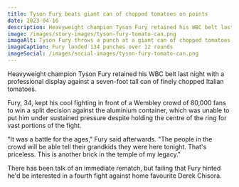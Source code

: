 ```yaml
---
title: Tyson Fury beats giant can of chopped tomatoes on points
date: 2023-04-16
description: Heavyweight champion Tyson Fury retained his WBC belt last night with a professional display against a seven-foot tall can of finely chopped Italian tomatoes.
image: /images/story-images/tyson-fury-tomato-can.png
imageAlt: Tyson Fury throws a punch at a giant can of chopped tomatoes
imageCaption: Fury landed 134 punches over 12 rounds
imageSocial: /images/social-images/tyson-fury-tomato-can.png
---
```


Heavyweight champion Tyson Fury retained his WBC belt last night with a professional display against a seven-foot tall can of finely chopped Italian tomatoes.

Fury, 34, kept his cool fighting in front of a Wembley crowd of 80,000 fans to win a split decision against the aluminium container, which was unable to put him under sustained pressure despite holding the centre of the ring for vast portions of the fight.

"It was a battle for the ages," Fury said afterwards. "The people in the crowd will be able tell their grandkids they were here tonight. That's priceless. This is another brick in the temple of my legacy."

There has been talk of an immediate rematch, but failing that Fury hinted he'd be interested in a fourth fight against home favourite Derek Chisora.
